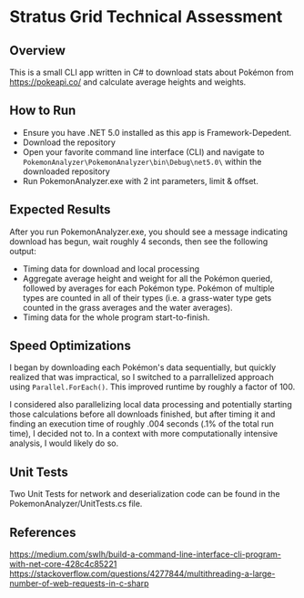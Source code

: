# Stratus Grid Technical Assessment

## Overview
This is a small CLI app written in C# to download stats about Pokémon from https://pokeapi.co/ and calculate average heights and weights.

## How to Run
- Ensure you have .NET 5.0 installed as this app is Framework-Depedent.
- Download the repository
- Open your favorite command line interface (CLI) and navigate to `PokemonAnalyzer\PokemonAnalyzer\bin\Debug\net5.0\` within the downloaded repository
- Run PokemonAnalyzer.exe with 2 int parameters, limit & offset.

## Expected Results
After you run PokemonAnalyzer.exe, you should see a message indicating download has begun, wait roughly 4 seconds, then see the following output:
- Timing data for download and local processing
- Aggregate average height and weight for all the Pokémon queried, followed by averages for each Pokémon type. Pokémon of multiple types are counted in all of their types (i.e. a grass-water type gets counted in the grass averages and the water averages).
- Timing data for the whole program start-to-finish.


## Speed Optimizations
I began by downloading each Pokémon's data sequentially, but quickly realized that was impractical, so I switched to a parrallelized approach using `Parallel.ForEach()`. This improved runtime by roughly a factor of 100. 

I considered also parallelizing local data processing and potentially starting those calculations before all downloads finished, but after timing it and finding an execution time of roughly .004 seconds (.1% of the total run time), I decided not to. In a context with more computationally intensive analysis, I would likely do so.

## Unit Tests
Two Unit Tests for network and deserialization code can be found in the PokemonAnalyzer/UnitTests.cs file.

## References
https://medium.com/swlh/build-a-command-line-interface-cli-program-with-net-core-428c4c85221
https://stackoverflow.com/questions/4277844/multithreading-a-large-number-of-web-requests-in-c-sharp
